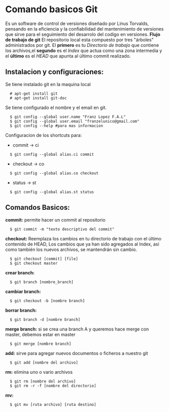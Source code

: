 Comando basicos Git
===================

Es un software de control de versiones diseñado por Linus Torvalds, pensando en la eficiencia y la confiabilidad del mantenimiento de versiones que sirve para el seguimiento del desarrolo del codigo en versiones.
**Flujo de trabajo de git**
El repositorio local esta compuesto por tres "árboles" administrados por git.
El **primero** es tu *Directorio de trabajo* que contiene los archivos,el **segundo** es el *Index* que actua como una zona intermedia y el **último** es el *HEAD* que apunta al último commit realizado.


## Instalacion y configuraciones:

Se tiene instalado git en la maquina local

```
  # apt-get install git 
  # apt-get install git-doc
```
Se tiene configurado el nombre y el email en git.

```
  $ git config --global user.name "Franz Lopez F.A.L"
  $ git config --global user.email "franzelunico@gmail.com"
  $ git config --help #para mas informacion
```

Configuracion de los shortcuts para:
  * commit -> ci
```
  $ git config --global alias.ci commit
```
  * checkout -> co
```
  $ git config --global alias.co checkout
```
  * status -> st
```
  $ git config --global alias.st status
```

## Comandos Basicos:

**commit:** permite hacer un commit al repositorio

```
  $ git commit -m "texto descriptivo del commit"
```

**checkout:** Reemplaza los cambios en tu directorio de trabajo con el último contenido de HEAD, Los cambios que ya han sido agregados al Index, así como también los nuevos archivos, se mantendrán sin cambio.

```
  $ git checkout [commit] [file]
  $ git checkout master
```

**crear branch:**

```
  $ git branch [nombre_branch]
```

**cambiar branch:**

```
  $ git checkout -b [nombre branch]
```

**borrar branch:**

```
  $ git branch -d [nombre branch]
```

**merge branch:** si se crea una branch A y queremos hace merge con master, debemos estar en master

```
  $ git merge [nombre branch]
```

**add:** sirve para agregar nuevos documentos o ficheros a nuestro git

```
  $ git add [nombre del archivo]
```

**rm:** elimina uno o vario archivos 

```
  $ git rm [nombre del archivo]
  $ git rm -r -f [nombre del directorio]
```

**mv:**

```
  $ git mv [ruta archivo] [ruta destino]
